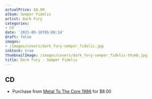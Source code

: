 ```yaml
---
actualPrice: $8.00
album: Semper Fidelis
artist: Dark Fury
categories:
- CD
date: '2021-09-10T05:08:14'
draft: false
images:
- /images/covers/dark_fury-semper_fidelis.jpg
inStock: true
thumbnailImage: /images/covers/dark_fury-semper_fidelis-thumb.jpg
title: Dark Fury - Semper Fidelis
---
```


## CD
* Purchase from [Metal To The Core 1986](https://metaltothecore1986.com/shop/dark-fury-semper-fidelis-cd/) for $8.00
